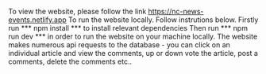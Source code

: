 To view the website, please follow the link https://nc-news-events.netlify.app
To run the website locally. Follow instrutions below.
Firstly run *** npm install *** to install relevant dependencies 
Then run *** npm run dev *** in order to run the website on your machine locally. 
The website makes numerous api requests to the database - you can click on an individual article and view the comments, up or down vote the article, post a comments, delete the comments etc..  